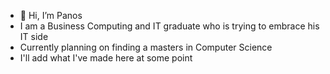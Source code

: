 - 👋 Hi, I’m Panos 
- I am a Business Computing and IT graduate who is trying to embrace his IT side
- Currently planning on finding a masters in Computer Science 
- I'll add what I've made here at some point

